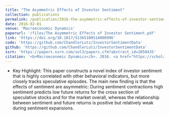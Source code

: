 ```yaml
---
title: "The Asymmetric Effects of Investor Sentiment"
collection: publications
permalink: /publication/2016-the-asymmetric-effects-of-investor-sentiment
date: 2016-02-01
venue: 'Macroeconomic Dynamics'
paperurl: '/files/The Asymmetric Effects of Investor Sentiment.pdf'
link: 'https://doi.org/10.1017/S1365100514000996'
code: 'https://github.com/ChandlerLutz/InvestorSentimentData'
github: 'https://github.com/ChandlerLutz/InvestorSentimentData'
ssrn: 'https://papers.ssrn.com/sol3/papers.cfm?abstract_id=2050435'
citation: '<b>Macroeconomic Dynamics</b>. 2016. <a href="https://scholar.google.com/scholar?hl=en&as_sdt=0%2C5&q=%22The+Asymmetric+Effects+of+Investor+Sentiment%22&btnG=#d=gs_cit&u=%2Fscholar%3Fq%3Dinfo%3ARHB_pjx7Jm8J%3Ascholar.google.com%2F%26output%3Dcite%26scirp%3D0%26hl%3Den">Citation</a>'
---
```


* Key Highlight: This paper constructs a novel index of investor sentiment that is highly correlated with other behavioral indicators, but more closely tracks speculative episodes. The main new finding is that the effects of sentiment are asymmetric: During sentiment contractions high sentiment predicts low future returns for the cross section of speculative stocks and for the market overall, whereas the relationship between sentiment and future returns is positive but relatively weak during sentiment expansions.
